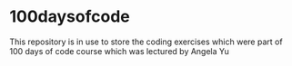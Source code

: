# 100daysofcode
This repository is in use to store the coding exercises which were part of 100 days of code course which was lectured by Angela Yu
